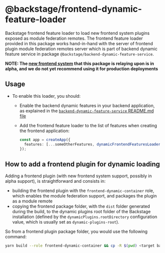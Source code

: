 # @backstage/frontend-dynamic-feature-loader

Backstage frontend feature loader to load new frontend system plugins exposed as module federation remotes.
The frontend feature loader provided in this package works hand-in-hand with the server of frontend plugin module federation remotes server which is part of backend dynamic feature service in package `@backstage/backend-dynamic-feature-service`.

**NOTE: The [new frontend system](https://backstage.io/docs/frontend-system/) that this package is relaying upon is in alpha, and we do not yet recommend using it for production deployments**

## Usage

- To enable this loader, you should:

  - Enable the backend dynamic features in your backend application, as explained in the [`backend-dynamic-feature-service` README.md file](../backend-dynamic-feature-service/README.md#how-it-works)
  - Add the frontend feature loader to the list of features when creating the frontend application:

    ```typescript
    const app = createApp({
      features: [...someOtherFeatures, dynamicFrontendFeaturesLoader()],
    });
    ```

## How to add a frontend plugin for dynamic loading

Adding a frontend plugin (with new frontend system support, possibly in alpha support), is straightforward and consists in:

- building the frontend plugin with the `frontend-dynamic-container` role, which enables the module federation support, and packages the plugin as a module remote
- copying the frontend package folder, with the `dist` folder generated during the build, to the dynamic plugins root folder of the Backstage installation (defined by the `dynamicPlugins.rootDirectory` configuration value, which is usually set as `dynamic-plugins-root`).

So from a frontend plugin package folder, you would use the following command:

```bash
yarn build --role frontend-dynamic-container && cp -R $(pwd) <target backstage>/dynamic-plugins-root/
```
